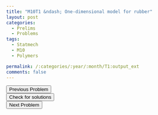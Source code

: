 ```yaml
---
title: "M10T1 &ndash; One-dimensional model for rubber"
layout: post
categories:
  - Prelims
  - Problems
tags:
  - Statmech
  - M10
  - Polymers

permalink: /:categories/:year/:month/T1:output_ext
comments: false
---
```

<object data="2010M1T.pdf" type="application/pdf" width="100%" height="500"></object>

<div class='navbar'>
	<div float='left'><button onclick="window.location='Q3.html'" >Previous Problem</button></div>
	<div float='center'><button onclick="window.location='https://princetonprelim.com/prelim/25/'">Check for solutions</button></div>
	<div float='right'><button onclick="window.location='T2.html'" > Next Problem</button></div>
</div>

